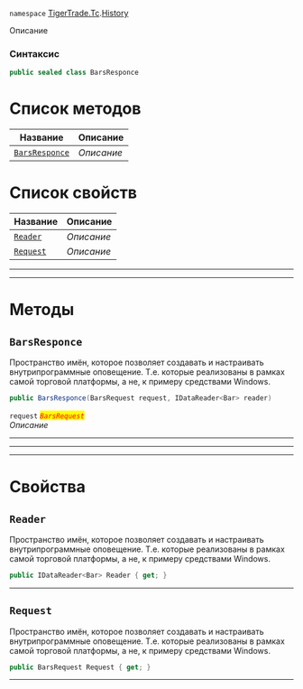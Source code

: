 
`namespace` [TigerTrade.Tc](../../TigerTrade.Tc.md).[History](../../TigerTrade.Tc/History.md)


Описание

### Синтаксис
```csharp
public sealed class BarsResponce
```


# Список методов
| Название | Описание |
| --- | --- |
| [`BarsResponce`](#test) | *Описание* |

# Список свойств
| Название | Описание |
| --- | --- |
| [`Reader`](./BarsResponce.cs/Свойства/Reader.md) | *Описание* |
| [`Request`](./BarsResponce.cs/Свойства/Request.md) | *Описание* |





***  
***  
# Методы

## `BarsResponce`<a href="test" id="test"></a>
Пространство имён, которое позволяет создавать и настраивать внутрипрограммные оповещение. Т.е. которые реализованы в рамках самой торговой платформы, а не, к примеру средствами Windows.

```csharp
public BarsResponce(BarsRequest request, IDataReader<Bar> reader)
```

`request` <mark style="color:red;">*`BarsRequest`*</mark>  
 *Описание*  


***  
***  
 ***  
# Свойства

## `Reader`
Пространство имён, которое позволяет создавать и настраивать внутрипрограммные оповещение. Т.е. которые реализованы в рамках самой торговой платформы, а не, к примеру средствами Windows.

```csharp
public IDataReader<Bar> Reader { get; }
```  
***

## `Request`
Пространство имён, которое позволяет создавать и настраивать внутрипрограммные оповещение. Т.е. которые реализованы в рамках самой торговой платформы, а не, к примеру средствами Windows.

```csharp
public BarsRequest Request { get; }
```  
***

